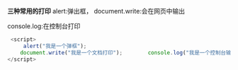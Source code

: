 **三种常用的打印**
alert:弹出框，
document.write:会在网页中输出

 console.log:在控制台打印

```javascript
 <script>
     alert("我是一个弹框");
	document.write("我是一个文档打印");        console.log("我是一个控制台输出");   
</script>
```


